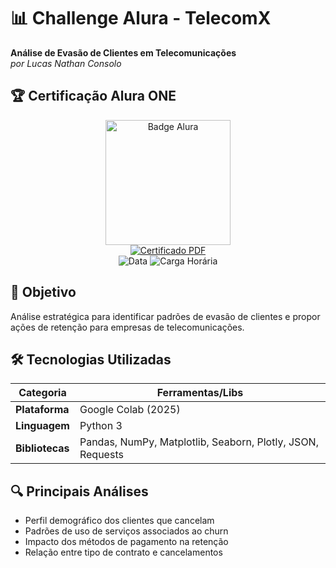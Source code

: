 # 📊 Challenge Alura - TelecomX

**Análise de Evasão de Clientes em Telecomunicações**  
*por Lucas Nathan Consolo*

## 🏆 Certificação Alura ONE
<div align="center">
  <a href="https://cdn1.gnarususercontent.com.br/1/853787/bb9b4a07-c633-4b9d-a934-544b9b96d915.png">
    <img src="https://cdn1.gnarususercontent.com.br/1/853787/bb9b4a07-c633-4b9d-a934-544b9b96d915.png" width="200" alt="Badge Alura">
  </a>
  <br>
  <a href="docs/Lucas%20Nathan%20Consolo%20-%20Curso%20Challenge%20Telecom%20X_%20análise%20de%20evasão%20de%20clientes%20-%20Alura.pdf">
    <img src="https://img.shields.io/badge/📄_Ver_Certificado_Completo-FF0000?style=for-the-badge&logo=pdf&logoColor=white" alt="Certificado PDF">
  </a>
  <br>
  <img src="https://img.shields.io/badge/Concluído-Julho_2025-00C86F?style=flat-square" alt="Data">
  <img src="https://img.shields.io/badge/Carga_Horária-10h-0056D3?style=flat-square" alt="Carga Horária">
</div>

## 📌 Objetivo
Análise estratégica para identificar padrões de evasão de clientes e propor ações de retenção para empresas de telecomunicações.

## 🛠️ Tecnologias Utilizadas
| Categoria       | Ferramentas/Libs                          |
|-----------------|------------------------------------------|
| **Plataforma**  | Google Colab (2025)                      |  <!-- ADICIONADO ANO -->
| **Linguagem**   | Python 3                                 |
| **Bibliotecas** | Pandas, NumPy, Matplotlib, Seaborn, Plotly, JSON, Requests |

## 🔍 Principais Análises
- Perfil demográfico dos clientes que cancelam
- Padrões de uso de serviços associados ao churn
- Impacto dos métodos de pagamento na retenção
- Relação entre tipo de contrato e cancelamentos
